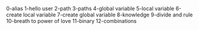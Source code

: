 0-alias
1-hello user
2-path
3-paths
4-global variable
5-local variable
6-create local variable
7-create global variable
8-knowledge
9-divide and rule
10-breath to power of love
11-binary
12-combinations
